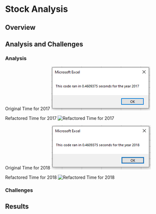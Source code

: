 # Stock Analysis

## Overview

## Analysis and Challenges

### Analysis

Original Time for 2017
![Original Time for 2017](https://github.com/Lindsey-Maag/Stock-Analysis/blob/main/Original_2017.PNG)

Refactored Time for 2017
![Refactored Time for 2017]()

Original Time for 2018
![Original Time for 2018](https://github.com/Lindsey-Maag/Stock-Analysis/blob/main/Original_2018.PNG)

Refactored Time for 2018
![Refactored Time for 2018]()

### Challenges



## Results
